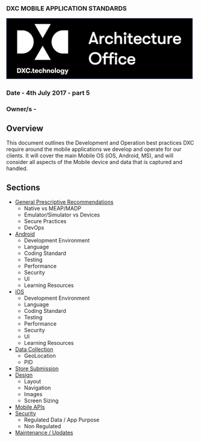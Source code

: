 ### DXC MOBILE APPLICATION STANDARDS

![Architecture Office](https://github.com/ming98/ming98.github.io/blob/master/Standards/Mobile/_images/AO-Logo.png?raw=true)

### Date - 4th July 2017 - part 5

### Owner/s - 

## Overview  

This document outlines the Development and Operation best practices DXC require around the mobile applications we develop and operate for our clients. It will cover the main Mobile OS (iOS, Android, MS), and will consider all aspects of the Mobile device and data that is captured and handled.


## Sections
- [General Prescriptive Recommendations](./GeneralPrescription.md)
	- Native vs MEAP/MADP
	- Emulator/Simulator vs Devices
	- Secure Practices
	- DevOps
- [Android](./Android.md)
	- Development Environment
	- Language
	- Coding Standard
	- Testing
	- Performance
	- Security
	- UI
	- Learning Resources
- [iOS](./iOS.md)
 	- Development Environment
	- Language
	- Coding Standard
	- Testing
	- Performance
	- Security
	- UI
	- Learning Resources
- [Data Collection](./Data.md)
 	- GeoLocation
	- PID
- [Store Submission](Store.md)
- [Design](Design.md)
	- Layout
	- Navigation
	- Images
	- Screen Sizing 		
- [Mobile APIs](API.md)
- [Security](Security.md)
	- Regulated Data / App Purpose
	- Non Regulated 
- [Maintenance / Updates](Maintenance.md) 
